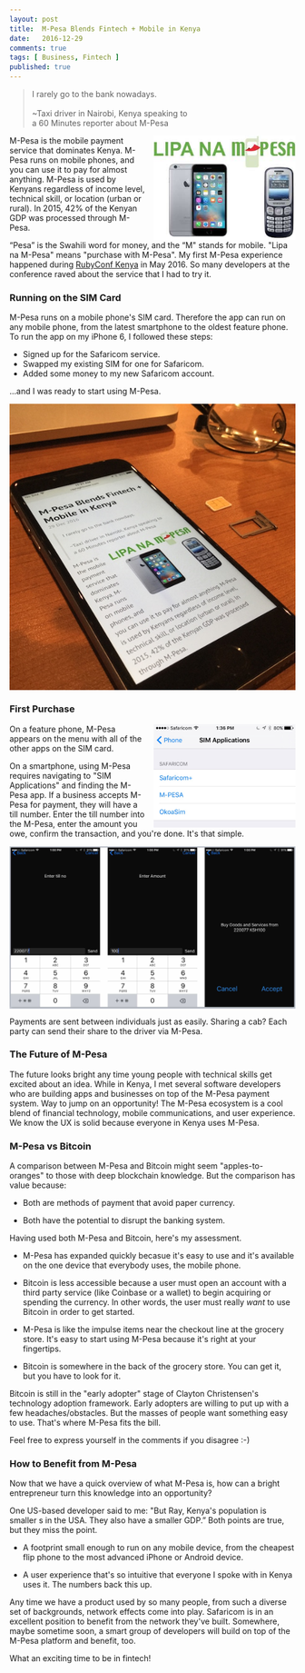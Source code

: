 ```yaml
---
layout: post
title:  M-Pesa Blends Fintech + Mobile in Kenya
date:   2016-12-29
comments: true
tags: [ Business, Fintech ]
published: true
---
```


>I rarely go to the bank nowadays.<br/>&nbsp;<br/>~Taxi driver in Nairobi, Kenya speaking to<br/>a 60 Minutes reporter about M-Pesa

<img src="/images/lipa_na_m-pesa.jpg" width="250" align="right" style="margin-left:10px;" alt="Lipa Na M-Pesa" title="Lipa Na M-Pesa">
M-Pesa is the mobile payment service that dominates Kenya. M-Pesa runs on mobile phones, and you can use it to pay for almost anything. M-Pesa is used by Kenyans regardless of income level, technical skill, or location (urban or rural). In 2015, 42% of the Kenyan GDP was processed through M-Pesa.

“Pesa” is the Swahili word for money, and the “M" stands for mobile. "Lipa na M-Pesa" means "purchase with M-Pesa". My first M-Pesa experience happened during [RubyConf Kenya](/blog/2016/05/08/rubyconf-kenya-2016/) in May 2016. So many developers at the conference raved about the service that I had to try it.
<!--more-->

### Running on the SIM Card

M-Pesa runs on a mobile phone's SIM card. Therefore the app can run on any mobile phone, from the latest smartphone to the oldest feature phone. To run the app on my iPhone 6, I followed these steps:

* Signed up for the Safaricom service. 
* Swapped my existing SIM for one for Safaricom.
* Added some money to my new Safaricom account.

...and I was ready to start using M-Pesa.

<img src="/images/safaricom-sim.jpg" width="600" align="center" alt="Safaricom SIM card" title="Safaricom SIM card">

### First Purchase

<img src="/images/sim_applications.jpg" width="250" align="right" style="margin-left:10px;" alt="Safaricom SIM Applications" title="Safaricom SIM Applications">
On a feature phone, M-Pesa appears on the menu with all of the other apps on the SIM card. 

On a smartphone, using M-Pesa requires navigating to "SIM Applications" and finding the M-Pesa app. If a business accepts M-Pesa for payment, they will have a till number. Enter the till number into the M-Pesa, enter the amount you owe, confirm the transaction, and you're done. It's that simple.

<img src="/images/m-pesa_payment_process.jpg" width="600" align="center" alt="M-Pesa Payment Process" title="M-Pesa Payment Process">

Payments are sent between individuals just as easily. Sharing a cab? Each party can send their share to the driver via M-Pesa.

### The Future of M-Pesa

The future looks bright any time young people with technical skills get excited about an idea. While in Kenya, I met several software developers who are building apps and businesses on top of the M-Pesa payment system. Way to jump on an opportunity! The M-Pesa ecosystem is a cool blend of financial technology, mobile communications, and user experience. We know the UX is solid because everyone in Kenya uses M-Pesa.

### M-Pesa vs Bitcoin

A comparison between M-Pesa and Bitcoin might seem "apples-to-oranges" to those with deep blockchain knowledge. But the comparison has value because:

* Both are methods of payment that avoid paper currency.

* Both have the potential to disrupt the banking system.

Having used both M-Pesa and Bitcoin, here's my assessment. 

* M-Pesa has expanded quickly becasue it's easy to use and it's available on the one device that everybody uses, the mobile phone.

* Bitcoin is less accessible because a user must open an account with a third party service (like Coinbase or a wallet) to begin acquiring or spending the currency. In other words, the user must really _want_ to use Bitcoin in order to get started.

* M-Pesa is like the impulse items near the checkout line at the grocery store. It's easy to start using M-Pesa because it's right at your fingertips.

* Bitcoin is somewhere in the back of the grocery store. You can get it, but you have to look for it.

Bitcoin is still in the "early adopter" stage of Clayton Christensen's technology adoption framework. Early adopters are willing to put up with a few headaches/obstacles. But the masses of people want something easy to use. That's where M-Pesa fits the bill.

Feel free to express yourself in the comments if you disagree :-)

### How to Benefit from M-Pesa

Now that we have a quick overview of what M-Pesa is, how can a bright entrepreneur turn this knowledge into an opportunity?

One US-based developer said to me: "But Ray, Kenya's population is smaller s in the USA. They also have a smaller GDP.” Both points are true, but they miss the point. 

* A footprint small enough to run on any mobile device, from the cheapest flip phone to the most advanced iPhone or Android device.

* A user experience that's so intuitive that everyone I spoke with in Kenya uses it. The numbers back this up. 

Any time we have a product used by so many people, from such a diverse set of backgrounds, network effects come into play. Safaricom is in an excellent position to benefit from the network they've built. Somewhere, maybe sometime soon, a smart group of developers will build on top of the M-Pesa platform and benefit, too.

What an exciting time to be in fintech!
